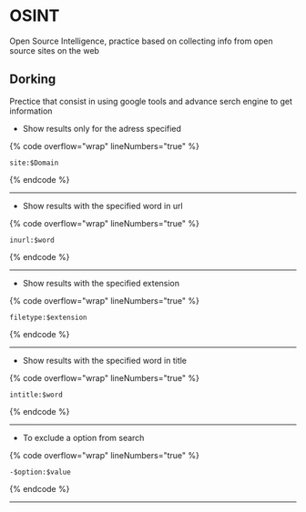 # OSINT

Open Source Intelligence, practice based on collecting info from open source sites on the web



## Dorking

Prectice that consist in using google tools and advance serch engine to get information

* Show results only for the adress specified

{% code overflow="wrap" lineNumbers="true" %}
```url
site:$Domain
```
{% endcode %}

***

* Show results with the specified word in url

{% code overflow="wrap" lineNumbers="true" %}
```url
inurl:$word
```
{% endcode %}

***

* Show results with the specified extension

{% code overflow="wrap" lineNumbers="true" %}
```url
filetype:$extension
```
{% endcode %}

***

* Show results with the specified word in title

{% code overflow="wrap" lineNumbers="true" %}
```url
intitle:$word
```
{% endcode %}

***

* To exclude a option from search

{% code overflow="wrap" lineNumbers="true" %}
```url
-$option:$value
```
{% endcode %}

***

